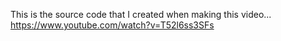 
This is the source code that I created when making this video... https://www.youtube.com/watch?v=T52l6ss3SFs
